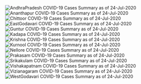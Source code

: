 
<img src="https://deepuhub.github.io/COVID-19/GraphsGenerated/24-Jul-2020/Last24Hrs_AndhraPradesh_24-Jul-2020.jpg" alt="AndhraPradesh COVID-19 Cases Summary as of 24-Jul-2020">
 <br>
<img src="https://deepuhub.github.io/COVID-19/GraphsGenerated/24-Jul-2020/Last24Hrs_Ananthapur_24-Jul-2020.jpg" alt="Ananthapur COVID-19 Cases Summary as of 24-Jul-2020">
 <br>
<img src="https://deepuhub.github.io/COVID-19/GraphsGenerated/24-Jul-2020/Last24Hrs_Chittoor_24-Jul-2020.jpg" alt="Chittoor COVID-19 Cases Summary as of 24-Jul-2020">
 <br>
<img src="https://deepuhub.github.io/COVID-19/GraphsGenerated/24-Jul-2020/Last24Hrs_EastGodavari_24-Jul-2020.jpg" alt="EastGodavari COVID-19 Cases Summary as of 24-Jul-2020">
 <br>
<img src="https://deepuhub.github.io/COVID-19/GraphsGenerated/24-Jul-2020/Last24Hrs_Guntur_24-Jul-2020.jpg" alt="Guntur COVID-19 Cases Summary as of 24-Jul-2020">
 <br>
<img src="https://deepuhub.github.io/COVID-19/GraphsGenerated/24-Jul-2020/Last24Hrs_Kadapa_24-Jul-2020.jpg" alt="Kadapa COVID-19 Cases Summary as of 24-Jul-2020">
 <br>
<img src="https://deepuhub.github.io/COVID-19/GraphsGenerated/24-Jul-2020/Last24Hrs_Krishna_24-Jul-2020.jpg" alt="Krishna COVID-19 Cases Summary as of 24-Jul-2020">
 <br>
<img src="https://deepuhub.github.io/COVID-19/GraphsGenerated/24-Jul-2020/Last24Hrs_Kurnool_24-Jul-2020.jpg" alt="Kurnool COVID-19 Cases Summary as of 24-Jul-2020">
 <br>
<img src="https://deepuhub.github.io/COVID-19/GraphsGenerated/24-Jul-2020/Last24Hrs_Nellore_24-Jul-2020.jpg" alt="Nellore COVID-19 Cases Summary as of 24-Jul-2020">
 <br>
<img src="https://deepuhub.github.io/COVID-19/GraphsGenerated/24-Jul-2020/Last24Hrs_Prakasam_24-Jul-2020.jpg" alt="Prakasam COVID-19 Cases Summary as of 24-Jul-2020">
 <br>
<img src="https://deepuhub.github.io/COVID-19/GraphsGenerated/24-Jul-2020/Last24Hrs_Srikakulam_24-Jul-2020.jpg" alt="Srikakulam COVID-19 Cases Summary as of 24-Jul-2020">
 <br>
<img src="https://deepuhub.github.io/COVID-19/GraphsGenerated/24-Jul-2020/Last24Hrs_Vishakapatnam_24-Jul-2020.jpg" alt="Vishakapatnam COVID-19 Cases Summary as of 24-Jul-2020">
 <br>
<img src="https://deepuhub.github.io/COVID-19/GraphsGenerated/24-Jul-2020/Last24Hrs_Vizianagaram_24-Jul-2020.jpg" alt="Vizianagaram COVID-19 Cases Summary as of 24-Jul-2020">
 <br>
<img src="https://deepuhub.github.io/COVID-19/GraphsGenerated/24-Jul-2020/Last24Hrs_WestGodavari_24-Jul-2020.jpg" alt="WestGodavari COVID-19 Cases Summary as of 24-Jul-2020">
 <br> 